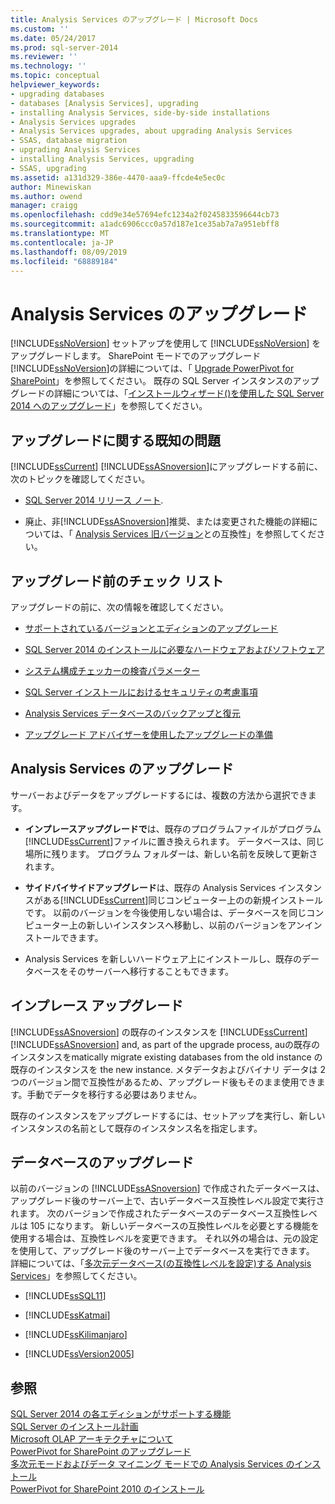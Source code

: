 ```yaml
---
title: Analysis Services のアップグレード | Microsoft Docs
ms.custom: ''
ms.date: 05/24/2017
ms.prod: sql-server-2014
ms.reviewer: ''
ms.technology: ''
ms.topic: conceptual
helpviewer_keywords:
- upgrading databases
- databases [Analysis Services], upgrading
- installing Analysis Services, side-by-side installations
- Analysis Services upgrades
- Analysis Services upgrades, about upgrading Analysis Services
- SSAS, database migration
- upgrading Analysis Services
- installing Analysis Services, upgrading
- SSAS, upgrading
ms.assetid: a131d329-386e-4470-aaa9-ffcde4e5ec0c
author: Minewiskan
ms.author: owend
manager: craigg
ms.openlocfilehash: cdd9e34e57694efc1234a2f0245833596644cb73
ms.sourcegitcommit: a1adc6906ccc0a57d187e1ce35ab7a7a951ebff8
ms.translationtype: MT
ms.contentlocale: ja-JP
ms.lasthandoff: 08/09/2019
ms.locfileid: "68889184"
---
```

# <a name="upgrade-analysis-services"></a>Analysis Services のアップグレード
  [!INCLUDE[ssNoVersion](../../includes/ssnoversion-md.md)] セットアップを使用して [!INCLUDE[ssNoVersion](../../includes/ssnoversion-md.md)] をアップグレードします。 SharePoint モードでのアップグレード[!INCLUDE[ssNoVersion](../../includes/ssnoversion-md.md)]の詳細については、「 [Upgrade PowerPivot for SharePoint](upgrade-power-pivot-for-sharepoint.md)」を参照してください。 既存の SQL Server インスタンスのアップグレードの詳細については、「[インストールウィザード&#40;&#41;を使用した SQL Server 2014 へのアップグレード](upgrade-sql-server-using-the-installation-wizard-setup.md)」を参照してください。  
  
## <a name="known-upgrade-issues"></a>アップグレードに関する既知の問題  
 [!INCLUDE[ssCurrent](../../includes/sscurrent-md.md)] [!INCLUDE[ssASnoversion](../../includes/ssasnoversion-md.md)]にアップグレードする前に、次のトピックを確認してください。  
  
-   [SQL Server 2014 リリース ノート](https://go.microsoft.com/fwlink/?LinkID=296445).  
  
-   廃止、非[!INCLUDE[ssASnoversion](../../includes/ssasnoversion-md.md)]推奨、または変更された機能の詳細については、「 [Analysis Services 旧バージョン](https://docs.microsoft.com/analysis-services/analysis-services-backward-compatibility)との互換性」を参照してください。  
  
## <a name="pre-upgrade-checklist"></a>アップグレード前のチェック リスト  
 アップグレードの前に、次の情報を確認してください。  
  
-   [サポートされているバージョンとエディションのアップグレード](supported-version-and-edition-upgrades.md)  
  
-   [SQL Server 2014 のインストールに必要なハードウェアおよびソフトウェア](../../sql-server/install/hardware-and-software-requirements-for-installing-sql-server.md)  
  
-   [システム構成チェッカーの検査パラメーター](check-parameters-for-the-system-configuration-checker.md)  
  
-   [SQL Server インストールにおけるセキュリティの考慮事項](../../sql-server/install/security-considerations-for-a-sql-server-installation.md)  
  
-   [Analysis Services データベースのバックアップと復元](https://docs.microsoft.com/analysis-services/multidimensional-models/backup-and-restore-of-analysis-services-databases)  
  
-   [アップグレード アドバイザーを使用したアップグレードの準備](../../sql-server/install/use-upgrade-advisor-to-prepare-for-upgrades.md)  
  
## <a name="upgrading-analysis-services"></a>Analysis Services のアップグレード  
 サーバーおよびデータをアップグレードするには、複数の方法から選択できます。  
  
-   **インプレースアップグレードで**は、既存のプログラムファイルがプログラム[!INCLUDE[ssCurrent](../../includes/sscurrent-md.md)]ファイルに置き換えられます。 データベースは、同じ場所に残ります。 プログラム フォルダーは、新しい名前を反映して更新されます。  
  
-   **サイドバイサイドアップグレード**は、既存の Analysis Services インスタンスがある[!INCLUDE[ssCurrent](../../includes/sscurrent-md.md)]同じコンピューター上のの新規インストールです。 以前のバージョンを今後使用しない場合は、データベースを同じコンピューター上の新しいインスタンスへ移動し、以前のバージョンをアンインストールできます。  
  
-   Analysis Services を新しいハードウェア上にインストールし、既存のデータベースをそのサーバーへ移行することもできます。  
  
## <a name="in-place-upgrade"></a>インプレース アップグレード  
 [!INCLUDE[ssASnoversion](../../includes/ssasnoversion-md.md)] の既存のインスタンスを [!INCLUDE[ssCurrent](../../includes/sscurrent-md.md)] [!INCLUDE[ssASnoversion](../../includes/ssasnoversion-md.md)] and, as part of the upgrade process, auの既存のインスタンスをmatically migrate existing databases from the old instance の既存のインスタンスを the new instance. メタデータおよびバイナリ データは 2 つのバージョン間で互換性があるため、アップグレード後もそのまま使用できます。手動でデータを移行する必要はありません。  
  
 既存のインスタンスをアップグレードするには、セットアップを実行し、新しいインスタンスの名前として既存のインスタンス名を指定します。  
  
## <a name="upgrading-databases"></a>データベースのアップグレード  
 以前のバージョンの [!INCLUDE[ssASnoversion](../../includes/ssasnoversion-md.md)] で作成されたデータベースは、アップグレード後のサーバー上で、古いデータベース互換性レベル設定で実行されます。 次のバージョンで作成されたデータベースのデータベース互換性レベルは 105 になります。 新しいデータベースの互換性レベルを必要とする機能を使用する場合は、互換性レベルを変更できます。 それ以外の場合は、元の設定を使用して、アップグレード後のサーバー上でデータベースを実行できます。 詳細については、「[多次元データベース&#40;の互換性レベルを設定&#41;する Analysis Services](https://docs.microsoft.com/analysis-services/multidimensional-models/compatibility-level-of-a-multidimensional-database-analysis-services)」を参照してください。  
  
-   [!INCLUDE[ssSQL11](../../includes/sssql11-md.md)]  
  
-   [!INCLUDE[ssKatmai](../../includes/sskatmai-md.md)]  
  
-   [!INCLUDE[ssKilimanjaro](../../includes/sskilimanjaro-md.md)]  
  
-   [!INCLUDE[ssVersion2005](../../includes/ssversion2005-md.md)]  
  
## <a name="see-also"></a>参照  
 [SQL Server 2014 の各エディションがサポートする機能](../../getting-started/features-supported-by-the-editions-of-sql-server-2014.md)   
 [SQL Server のインストール計画](../../sql-server/install/planning-a-sql-server-installation.md)   
 [Microsoft OLAP アーキテクチャについて](https://docs.microsoft.com/analysis-services/multidimensional-models/olap-physical/understanding-microsoft-olap-architecture)   
 [PowerPivot for SharePoint のアップグレード](upgrade-power-pivot-for-sharepoint.md)   
 [多次元モードおよびデータ マイニング モードでの Analysis Services のインストール](../../sql-server/install/install-analysis-services-in-multidimensional-and-data-mining-mode.md)   
 [PowerPivot for SharePoint 2010 のインストール](../../sql-server/install/powerpivot-for-sharepoint-2010-installation.md)  
  
  
